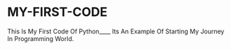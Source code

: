 # MY-FIRST-CODE
This Is My First Code Of Python____ Its An Example Of Starting My Journey In Programming World.
